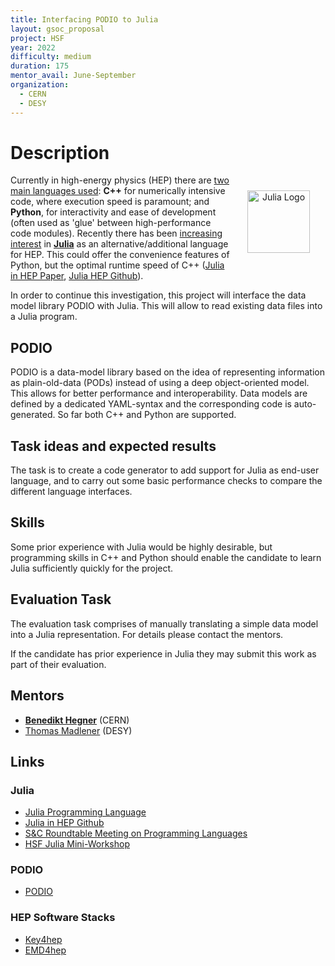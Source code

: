 ```yaml
---
title: Interfacing PODIO to Julia
layout: gsoc_proposal
project: HSF
year: 2022
difficulty: medium
duration: 175
mentor_avail: June-September
organization:
  - CERN
  - DESY
---
```


# Description

<div style="text-align:center; padding:25px; float:right">
<img src="{{ '/images/others/julia.png' | relative_url }}" alt="Julia Logo" width="100px" />
</div>

Currently in high-energy physics (HEP) there are [two main languages
used][SCRoundtable]: **C++** for numerically intensive code, where execution
speed is paramount; and **Python**, for interactivity and ease of development
(often used as 'glue' between high-performance code modules). Recently there has
been [increasing interest][SCRoundtable] in [**Julia**][julialang] as an
alternative/additional language for HEP. This could offer the convenience
features of Python, but the optimal runtime speed of C++ ([Julia in HEP
Paper][JuliaHEPPaper], [Julia HEP Github][JHEPGH]).

In order to continue this investigation, this project will interface the data
model library PODIO with Julia. This will allow to read existing data files into
a Julia program.

## PODIO

PODIO is a data-model library based on the idea of representing information as
plain-old-data (PODs) instead of using a deep object-oriented model. This allows
for better performance and interoperability. Data models are defined by a
dedicated YAML-syntax and the corresponding code is auto-generated. So far both
C++ and Python are supported.

## Task ideas and expected results

The task is to create a code generator to add support for Julia as end-user
language, and to carry out some basic performance checks to compare the
different language interfaces.

## Skills

Some prior experience with Julia would be highly desirable, but programming
skills in C++ and Python should enable the candidate to learn Julia sufficiently
quickly for the project.

## Evaluation Task

The evaluation task comprises of manually translating a simple data model into a
Julia representation. For details please contact the mentors.

If the candidate has prior experience in Julia they may submit this work as part
of their evaluation.

## Mentors

- **[Benedikt Hegner](mailto:Benedikt.Hegner@cern.ch)** (CERN)
- [Thomas Madlener](mailto:thomas.madlener@desy.de) (DESY)

## Links

### Julia

- [Julia Programming Language][Julialang]
- [Julia in HEP Github][JHEPGH]
- [S&C Roundtable Meeting on Programming Languages][SCRoundtable]
- [HSF Julia Mini-Workshop][HSFJulia]

### PODIO

- [PODIO][PODIO]

### HEP Software Stacks

- [Key4hep][key4hep]
- [EMD4hep][edm4hep]

[PODIO]: https://github.com/AIDASoft/podio
[Julialang]: https://julialang.org/
[SCRoundtable]: https://indico.jlab.org/event/505/#day-2022-02-08
[JuliaHEPPaper]: https://arxiv.org/abs/2003.11952
[JHEPGH]: https://github.com/JuliaHEP
[HSFJulia]: https://indico.cern.ch/event/1074269/
[jethep]: https://en.wikipedia.org/wiki/Jet_%28particle_physics%29
[antikt]: https://arxiv.org/abs/0802.1189
[fastjet]: http://fastjet.fr/
[key4hep]: https://key4hep.github.io/key4hep-doc/
[edm4hep]: https://github.com/key4hep/EDM4hep
